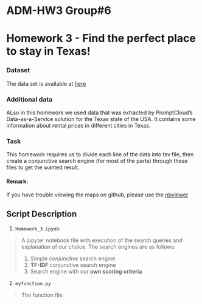 # ADM-HW3 Group#6
# Homework 3 - Find the perfect place to stay in Texas!

### Dataset
The data set is available at [here](https://www.kaggle.com/PromptCloudHQ/airbnb-property-data-from-texas)
### Additional data
ALso in this homework we used data that was extracted by PromptCloud’s Data-as-a-Service solution for the
Texas state of the USA. It contains some information about rental prices in different cities in Texas.

### Task
This homework requires us to divide each line of the data into tsv file, then create a conjunctive search engine (for most of the parts) through these files to get the wanted result.

#### Remark: 
If you have trouble viewing the maps on github, please use the [nbviewer](http://nbviewer.jupyter.org/)

## Script Description
1. `Homework_3.ipynb`:
> A jupyter notebook file with execution of the search queries and explanation of our choice. The search engines are as follows:
> 1. Simple *conjunctive* search engine
> 2. **TF-IDF** conjunctive search engine
> 3. Search engine with our **own scoring criteria**

2. `myfunction.py`
> The function file
